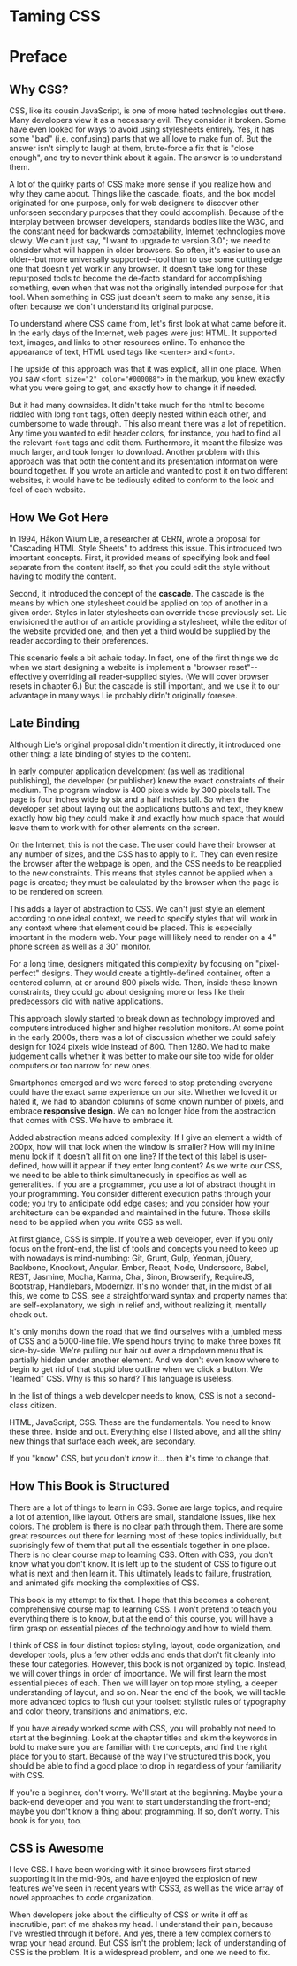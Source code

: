 # Taming CSS
# Preface

## Why CSS?

CSS, like its cousin JavaScript, is one of more hated technologies out there.  Many developers view it as a necessary evil.  They consider it broken.  Some have even looked for ways to avoid using stylesheets entirely.  Yes, it has some "bad" (i.e. confusing) parts that we all love to make fun of.  But the answer isn't simply to laugh at them, brute-force a fix that is "close enough", and try to never think about it again.  The answer is to understand them.

A lot of the quirky parts of CSS make more sense if you realize how and why they came about.  Things like the cascade, floats, and the box model originated for one purpose, only for web designers to discover other unforseen secondary purposes that they could accomplish.  Because of the interplay between browser developers, standards bodies like the W3C, and the constant need for backwards compatability, Internet technologies move slowly.  We can't just say, "I want to upgrade to version 3.0"; we need to consider what will happen in older browsers.  So often, it's easier to use an older--but more universally supported--tool than to use some cutting edge one that doesn't yet work in any browser.  It doesn't take long for these repurposed tools to become the de-facto standard for accomplishing something, even when that was not the originally intended purpose for that tool.  When something in CSS just doesn't seem to make any sense, it is often because we don't understand its original purpose.

To understand where CSS came from, let's first look at what came before it.  In the early days of the Internet, web pages were just HTML.  It supported text, images, and links to other resources online.  To enhance the appearance of text, HTML used tags like `<center>` and `<font>`.

The upside of this approach was that it was explicit, all in one place.  When you saw `<font size="2" color="#000088">` in the markup, you knew exactly what you were going to get, and exactly how to change it if needed.

But it had many downsides.  It didn't take much for the html to become riddled with long `font` tags, often deeply nested within each other, and cumbersome to wade through.  This also meant there was a lot of repetition.  Any time you wanted to edit header colors, for instance, you had to find all the relevant `font` tags and edit them.  Furthermore, it meant the filesize was much larger, and took longer to download.  Another problem with this approach was that both the content and its presentation information were bound together.  If you wrote an article and wanted to post it on two different websites, it would have to be tediously edited to conform to the look and feel of each website.

## How We Got Here

In 1994, Håkon Wium Lie, a researcher at CERN, wrote a proposal for "Cascading HTML Style Sheets" to address this issue.  This introduced two important concepts.  First, it provided means of specifying look and feel separate from the content itself, so that you could edit the style without having to modify the content.

Second, it introduced the concept of the **cascade**.  The cascade is the means by which one stylesheet could be applied on top of another in a given order.  Styles in later stylesheets can override those previously set.  Lie envisioned the author of an article providing a stylesheet, while the editor of the website provided one, and then yet a third would be supplied by the reader according to their preferences.

This scenario feels a bit achaic today.  In fact, one of the first things we do when we start designing a website is implement a "browser reset"--effectively overriding all reader-supplied styles.  (We will cover browser resets in chapter 6.)  But the cascade is still important, and we use it to our advantage in many ways Lie probably didn't originally foresee.

## Late Binding

Although Lie's original proposal didn't mention it directly, it introduced one other thing: a late binding of styles to the content.

In early computer application development (as well as traditional publishing), the developer (or publisher) knew the exact constraints of their medium.  The program window is 400 pixels wide by 300 pixels tall.  The page is four inches wide by six and a half inches tall.  So when the developer set about laying out the applications buttons and text, they knew exactly how big they could make it and exactly how much space that would leave them to work with for other elements on the screen.

On the Internet, this is not the case.  The user could have their browser at any number of sizes, and the CSS has to apply to it.  They can even resize the browser after the webpage is open, and the CSS needs to be reapplied to the new constraints.  This means that styles cannot be applied when a page is created; they must be calculated by the browser when the page is to be rendered on screen.

This adds a layer of abstraction to CSS.  We can't just style an element according to one ideal context, we need to specify styles that will work in any context where that element could be placed.  This is especially important in the modern web.  Your page will likely need to render on a 4" phone screen as well as a 30" monitor.

For a long time, designers mitigated this complexity by focusing on "pixel-perfect" designs.  They would create a tightly-defined container, often a centered column, at or around 800 pixels wide.  Then, inside these known constraints, they could go about designing more or less like their predecessors did with native applications.

This approach slowly started to break down as technology improved and computers introduced higher and higher resolution monitors.  At some point in the early 2000s, there was a lot of discussion whether we could safely design for 1024 pixels wide instead of 800.  Then 1280.  We had to make judgement calls whether it was better to make our site too wide for older computers or too narrow for new ones.

Smartphones emerged and we were forced to stop pretending everyone could have the exact same experience on our site.  Whether we loved it or hated it, we had to abandon columns of some known number of pixels, and embrace **responsive design**.  We can no longer hide from the abstraction that comes with CSS.  We have to embrace it.

Added abstraction means added complexity.  If I give an element a width of 200px, how will that look when the window is smaller?  How will my inline menu look if it doesn't all fit on one line?  If the text of this label is user-defined, how will it appear if they enter long content?  As we write our CSS, we need to be able to think simultaneously in specifics as well as generalities.  If you are a programmer, you use a lot of abstract thought in your programming.  You consider different execution paths through your code; you try to anticipate odd edge cases; and you consider how your architecture can be expanded and maintained in the future.  Those skills need to be applied when you write CSS as well.

At first glance, CSS is simple.  If you're a web developer, even if you only focus on the front-end, the list of tools and concepts you need to keep up with nowadays is mind-numbing: Git, Grunt, Gulp, Yeoman, jQuery, Backbone, Knockout, Angular, Ember, React, Node, Underscore, Babel, REST, Jasmine, Mocha, Karma, Chai, Sinon, Browserify, RequireJS, Bootstrap, Handlebars, Modernizr.  It's no wonder that, in the midst of all this, we come to CSS, see a straightforward syntax and property names that are self-explanatory, we sigh in relief and, without realizing it, mentally check out.

It's only months down the road that we find ourselves with a jumbled mess of CSS and a 5000-line file.  We spend hours trying to make three boxes fit side-by-side.  We're pulling our hair out over a dropdown menu that is partially hidden under another element.  And we don't even know where to begin to get rid of that stupid blue outline when we click a button.  We "learned" CSS.  Why is this so hard?  This language is useless.

In the list of things a web developer needs to know, CSS is not a second-class citizen.

HTML, JavaScript, CSS.  These are the fundamentals.  You need to know these three.  Inside and out.  Everything else I listed above, and all the shiny new things that surface each week, are secondary.

If you "know" CSS, but you don't *know* it... then it's time to change that.

## How This Book is Structured

There are a lot of things to learn in CSS.  Some are large topics, and require a lot of attention, like layout.  Others are small, standalone issues, like hex colors.  The problem is there is no clear path through them.  There are some great resources out there for learning most of these topics individually, but suprisingly few of them that put all the essentials together in one place.  There is no clear course map to learning CSS.  Often with CSS, you don't know what you don't know.  It is left up to the student of CSS to figure out what is next and then learn it.  This ultimately leads to failure, frustration, and animated gifs mocking the complexities of CSS.

This book is my attempt to fix that.  I hope that this becomes a coherent, comprehensive course map to learning CSS.  I won't pretend to teach you everything there is to know, but at the end of this course, you will have a firm grasp on essential pieces of the technology and how to wield them.

I think of CSS in four distinct topics: styling, layout, code organization, and developer tools, plus a few other odds and ends that don't fit cleanly into these four categories.  However, this book is not organized by topic.  Instead, we will cover things in order of importance.  We will first learn the most essential pieces of each.  Then we will layer on top more styling, a deeper understanding of layout, and so on.  Near the end of the book, we will tackle more advanced topics to flush out your toolset: stylistic rules of typography and color theory, transitions and animations, etc.

If you have already worked some with CSS, you will probably not need to start at the beginning.  Look at the chapter titles and skim the keywords in bold to make sure you are familiar with the concepts, and find the right place for you to start.  Because of the way I've structured this book, you should be able to find a good place to drop in regardless of your familiarity with CSS.

If you're a beginner, don't worry.  We'll start at the beginning.  Maybe your a back-end developer and you want to start understanding the front-end; maybe you don't know a thing about programming.  If so, don't worry.  This book is for you, too.

## CSS is Awesome

I love CSS.  I have been working with it since browsers first started supporting it in the mid-90s, and have enjoyed the explosion of new features we've seen in recent years with CSS3, as well as the wide array of novel approaches to code organization.

When developers joke about the difficulty of CSS or write it off as inscrutible, part of me shakes my head.  I understand their pain, because I've wrestled through it before.  And yes, there a few complex corners to wrap your head around.  But CSS isn't the problem; lack of understanding of CSS is the problem.  It is a widespread problem, and one we need to fix.
